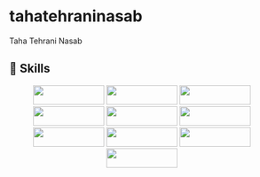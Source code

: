 # tahatehraninasab
Taha Tehrani Nasab

## 🔧 Skills

<div style="width:95%" align="center">
	<img style="width:8rem;height:35px;" src="https://img.shields.io/badge/javascript-%23323330.svg?style=for-the-badge&logo=javascript&logoColor=%23F7DF1E"/>
	<img style="width:8rem;height:35px" src="https://img.shields.io/badge/typescript-%23007ACC.svg?style=for-the-badge&logo=typescript&logoColor=white"/>
	<img style="width:8rem;height:35px" src="https://img.shields.io/badge/node.js-6DA55F?style=for-the-badge&logo=node.js&logoColor=white"/>
	<img style="width:8rem;height:35px" src="https://img.shields.io/badge/express.js-%23404d59.svg?style=for-the-badge&logo=express&logoColor=%2361DAFB"/>
	<img style="width:8rem;height:35px" src="https://img.shields.io/badge/nestjs-%23E0234E.svg?style=for-the-badge&logo=nestjs&logoColor=white"/>
	<img style="width:8rem;height:35px" src="https://img.shields.io/badge/MongoDB-%234ea94b.svg?style=for-the-badge&logo=mongodb&logoColor=white"/>
	<img style="width:8rem;height:35px" src="https://img.shields.io/badge/mysql-%2300f.svg?style=for-the-badge&logo=mysql&logoColor=white"/>
	<img style="width:8rem;height:35px" src="https://img.shields.io/badge/html5-%23E34F26.svg?style=for-the-badge&logo=html5&logoColor=white"/>
	<img style="width:8rem;height:35px" src="https://img.shields.io/badge/css3-%231572B6.svg?style=for-the-badge&logo=css3&logoColor=white"/>
	<img style="width:8rem;height:35px" src="https://img.shields.io/badge/bootstrap-%23563D7C.svg?style=for-the-badge&logo=bootstrap&logoColor=white"/>
</div>
